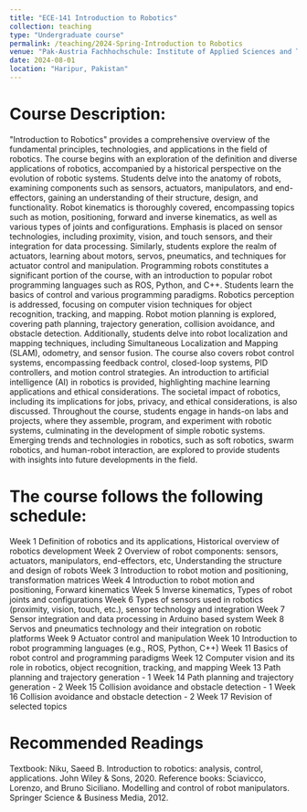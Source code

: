 ```yaml
---
title: "ECE-141 Introduction to Robotics"
collection: teaching
type: "Undergraduate course"
permalink: /teaching/2024-Spring-Introduction to Robotics
venue: "Pak-Austria Fachhochschule: Institute of Applied Sciences and Technology, Sino-Pak Center for Artificial Intelligence"
date: 2024-08-01
location: "Haripur, Pakistan"
---
```


Course Description:
======
"Introduction to Robotics" provides a comprehensive overview of the fundamental principles, technologies, and applications in the field of robotics. The course begins with an exploration of the definition and diverse applications of robotics, accompanied by a historical perspective on the evolution of robotic systems. Students delve into the anatomy of robots, examining components such as sensors, actuators, manipulators, and end-effectors, gaining an understanding of their structure, design, and functionality. Robot kinematics is thoroughly covered, encompassing topics such as motion, positioning, forward and inverse kinematics, as well as various types of joints and configurations. Emphasis is placed on sensor technologies, including proximity, vision, and touch sensors, and their integration for data processing. Similarly, students explore the realm of actuators, learning about motors, servos, pneumatics, and techniques for actuator control and manipulation. Programming robots constitutes a significant portion of the course, with an introduction to popular robot programming languages such as ROS, Python, and C++. Students learn the basics of control and various programming paradigms. Robotics perception is addressed, focusing on computer vision techniques for object recognition, tracking, and mapping. Robot motion planning is explored, covering path planning, trajectory generation, collision avoidance, and obstacle detection. Additionally, students delve into robot localization and mapping techniques, including Simultaneous Localization and Mapping (SLAM), odometry, and sensor fusion. The course also covers robot control systems, encompassing feedback control, closed-loop systems, PID controllers, and motion control strategies. An introduction to artificial intelligence (AI) in robotics is provided, highlighting machine learning applications and ethical considerations. The societal impact of robotics, including its implications for jobs, privacy, and ethical considerations, is also discussed. Throughout the course, students engage in hands-on labs and projects, where they assemble, program, and experiment with robotic systems, culminating in the development of simple robotic systems. Emerging trends and technologies in robotics, such as soft robotics, swarm robotics, and human-robot interaction, are explored to provide students with insights into future developments in the field.


The course follows the following schedule:
======
Week 1	Definition of robotics and its applications, Historical overview of robotics development
Week 2	Overview of robot components: sensors, actuators, manipulators, end-effectors, etc, Understanding the structure and design of robots
Week 3	Introduction to robot motion and positioning, transformation matrices
Week 4	Introduction to robot motion and positioning, Forward kinematics
Week 5	Inverse kinematics, Types of robot joints and configurations
Week 6	Types of sensors used in robotics (proximity, vision, touch, etc.), sensor technology and integration
Week 7	Sensor integration and data processing in Arduino based system
Week 8	Servos and pneumatics technology and their integration on robotic platforms
Week 9	Actuator control and manipulation
Week 10	Introduction to robot programming languages (e.g., ROS, Python, C++)
Week 11	Basics of robot control and programming paradigms
Week 12	Computer vision and its role in robotics, object recognition, tracking, and mapping
Week 13	Path planning and trajectory generation - 1
Week 14	Path planning and trajectory generation - 2
Week 15	Collision avoidance and obstacle detection - 1
Week 16	Collision avoidance and obstacle detection - 2
Week 17	Revision of selected topics 




Recommended Readings
======

Textbook: 
Niku, Saeed B. Introduction to robotics: analysis, control, applications. John Wiley & Sons, 2020.
Reference books:
Sciavicco, Lorenzo, and Bruno Siciliano. Modelling and control of robot manipulators. Springer Science & Business Media, 2012.
